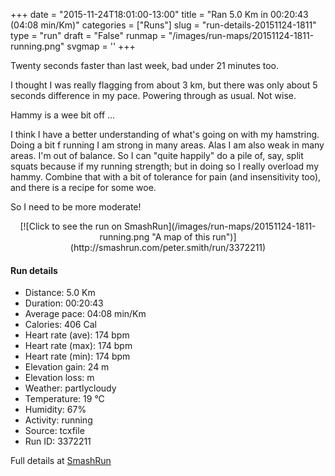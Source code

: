 +++
date = "2015-11-24T18:01:00-13:00"
title = "Ran 5.0 Km in 00:20:43 (04:08 min/Km)"
categories = ["Runs"]
slug = "run-details-20151124-1811"
type = "run"
draft = "False"
runmap = "/images/run-maps/20151124-1811-running.png"
svgmap = '<polyline points="95 77, 86 77, 78 83, 71 96, 60 96, 53 100, 40 97, 39 95, 40 94, 41 82, 3 71, 16 38, 24 29, 36 19, 56 0, 69 1, 47 23, 28 42, 67 5, 67 1, 55 1, 17 35, 3 71, 39 80, 38 93, 52 99, 71 96, 79 83, 86 78, 95 78, 97 73">'
+++

Twenty seconds faster than last week, bad under 21 minutes too. 

I thought I was really flagging from about 3 km, but there was only about 5 seconds difference in my pace. Powering through as usual. Not wise. 

Hammy is a wee bit off ...

I think I have a better understanding of what's going on with my hamstring. Doing a bit f running I am strong in many areas. Alas I am also weak in many areas. I'm out of balance. So I can "quite happily" do a pile of, say, split squats because if my running strength; but in doing so I really overload my hammy. Combine that with a bit of tolerance for pain (and insensitivity too), and there is a recipe for some woe. 

So I need to be more moderate!



<!--more-->

<center>
[![Click to see the run on SmashRun](/images/run-maps/20151124-1811-running.png "A map of this run")](http://smashrun.com/peter.smith/run/3372211)
</center>

#### Run details

* Distance: 5.0 Km
* Duration: 00:20:43
* Average pace: 04:08 min/Km
* Calories: 406 Cal
* Heart rate (ave): 174 bpm
* Heart rate (max): 174 bpm
* Heart rate (min): 174 bpm
* Elevation gain: 24 m
* Elevation loss:  m
* Weather: partlycloudy
* Temperature: 19 &deg;C
* Humidity: 67%
* Activity: running
* Source: tcxfile
* Run ID: 3372211

Full details at [SmashRun](http://smashrun.com/peter.smith/run/3372211)